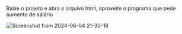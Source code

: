 Baixe o projeto e abra o arquivo html, aproveite o programa que pede aumento de salário

![Screenshot from 2024-06-04 21-30-18](https://github.com/emysdias/salario/assets/52640974/125d5610-a773-4a7b-9f33-bf8e8a94001a)
